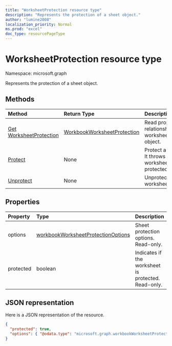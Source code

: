 ```yaml
---
title: "WorksheetProtection resource type"
description: "Represents the protection of a sheet object."
author: "lumine2008"
localization_priority: Normal
ms.prod: "excel"
doc_type: resourcePageType
---
```


# WorksheetProtection resource type

Namespace: microsoft.graph

Represents the protection of a sheet object.


## Methods

| Method		   | Return Type	|Description|
|:---------------|:--------|:----------|
|[Get WorksheetProtection](../api/worksheetprotection-get.md) | [WorkbookWorksheetProtection](worksheetprotection.md) |Read properties and relationships of worksheetProtection object.|
|[Protect](../api/worksheetprotection-protect.md)|None|Protect a worksheet. It throws if the worksheet has been protected.|
|[Unprotect](../api/worksheetprotection-unprotect.md)|None|Unprotect a worksheet|

## Properties
| Property	   | Type	|Description|
|:---------------|:--------|:----------|
|options|[workbookWorksheetProtectionOptions](worksheetprotectionoptions.md)|Sheet protection options. Read-only.|
|protected|boolean|Indicates if the worksheet is protected.  Read-only.|

## JSON representation

Here is a JSON representation of the resource.

<!--{
  "blockType": "resource",
  "optionalProperties": [],
  "baseType": "microsoft.graph.entity",
  "@odata.type": "microsoft.graph.workbookWorksheetProtection"
}-->

```json
{
  "protected": true,
  "options": { "@odata.type": "microsoft.graph.workbookWorksheetProtectionOptions" }
}

```

<!-- uuid: 8fcb5dbc-d5aa-4681-8e31-b001d5168d79
2015-10-25 14:57:30 UTC -->
<!-- {
  "type": "#page.annotation",
  "description": "WorksheetProtection resource",
  "keywords": "",
  "section": "documentation",
  "tocPath": ""
}-->
